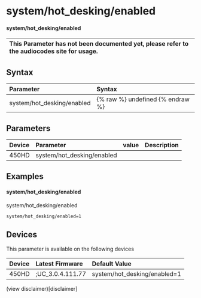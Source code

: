 ﻿---
description: system/hot_desking/enabled
search:
    keywords: ['system','hot_desking','enabled']
---

# system/hot_desking/enabled

#### system/hot_desking/enabled


| This Parameter has not been documented yet, please refer to the audiocodes site for usage.  |
| :--- |

## Syntax
| Parameter | Syntax |
| :--- | :--- |
|system/hot_desking/enabled | {% raw %} undefined {% endraw %} |

## Parameters
|Device|Parameter|value|Description|
|:---|:---|:---|:---|
| 450HD | system/hot_desking/enabled |  |  |

## Examples
#### system/hot_desking/enabled

system/hot_desking/enabled

```
system/hot_desking/enabled=1
```

## Devices
This parameter is available on the following devices

| Device | Latest Firmware | Default Value |
|:---|:---|:---|
| 450HD | ;UC_3.0.4.111.77 | system/hot_desking/enabled=1 

(view disclaimer)[disclaimer]
